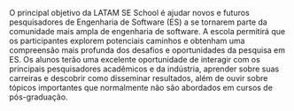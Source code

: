 O principal objetivo da LATAM SE School é ajudar novos e futuros pesquisadores de Engenharia de Software (ES) a se tornarem parte da comunidade mais ampla de engenharia de software. A escola permitirá que os participantes explorem potenciais caminhos e obtenham uma compreensão mais profunda dos desafios e oportunidades da pesquisa em ES. Os alunos terão uma excelente oportunidade de interagir com os principais pesquisadores acadêmicos e da indústria, aprender sobre suas carreiras e descobrir como disseminar resultados, além de ouvir sobre tópicos importantes que normalmente não são abordados em cursos de pós-graduação.